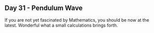 ## Day 31 - Pendulum Wave

If you are not yet fascinated by Mathematics, you should be now at the latest. Wonderful what a small calculations brings forth.
